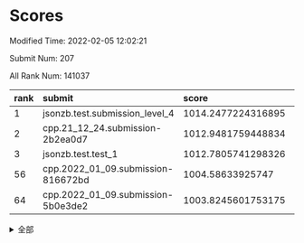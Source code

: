 # Scores

Modified Time: 2022-02-05 12:02:21

Submit Num: 207

All Rank Num: 141037

| rank |               submit               |       score        |       sigma        | pk_num |
| :--- | :--------------------------------- | :----------------- | :----------------- | :----- |
| 1    | jsonzb.test.submission_level_4     | 1014.2477224316895 | 0.8270301625665887 | 2725   |
| 2    | cpp.21_12_24.submission-2b2ea0d7   | 1012.9481759448834 | 0.785693575442585  | 2723   |
| 3    | jsonzb.test.test_1                 | 1012.7805741298326 | 0.8105887985453425 | 2725   |
| 56   | cpp.2022_01_09.submission-816672bd | 1004.58633925747   | 0.722946231370066  | 2726   |
| 64   | cpp.2022_01_09.submission-5b0e3de2 | 1003.8245601753175 | 0.7115135053858307 | 2724   |


<details>
<summary>全部</summary>

| rank |                 submit                 |       score        |       sigma        | pk_num |
| :--- | :------------------------------------- | :----------------- | :----------------- | :----- |
| 1    | jsonzb.test.submission_level_4         | 1014.2477224316895 | 0.8270301625665887 | 2725   |
| 2    | cpp.21_12_24.submission-2b2ea0d7       | 1012.9481759448834 | 0.785693575442585  | 2723   |
| 3    | jsonzb.test.test_1                     | 1012.7805741298326 | 0.8105887985453425 | 2725   |
| 4    | gobigger.level_3.submission_level_3_21 | 1012.0644202253354 | 0.7758535009797177 | 2729   |
| 5    | gobigger.level_3.submission_level_3_2  | 1012.0479602911578 | 0.7885201290526674 | 2726   |
| 6    | gobigger.level_3.submission_level_3_8  | 1011.4895065681128 | 0.7947070665309497 | 2728   |
| 7    | gobigger.level_3.submission_level_3_35 | 1011.3090317862956 | 0.7735565158455944 | 2729   |
| 8    | gobigger.level_3.submission_level_3_48 | 1010.9585488549242 | 0.7711574120303105 | 2725   |
| 9    | gobigger.level_3.submission_level_3_10 | 1010.9425715593933 | 0.770899696619841  | 2724   |
| 10   | gobigger.level_3.submission_level_3_46 | 1010.9050351903178 | 0.7628297702399494 | 2725   |
| 11   | gobigger.level_3.submission_level_3_0  | 1010.8232424349649 | 0.7801575117328093 | 2726   |
| 12   | gobigger.level_3.submission_level_3_11 | 1010.7727705938493 | 0.7487529993367262 | 2726   |
| 13   | gobigger.level_3.submission_level_3_39 | 1010.7503913005773 | 0.7746966428329793 | 2729   |
| 14   | gobigger.level_3.submission_level_3_1  | 1010.6144258891443 | 0.785606373971981  | 2725   |
| 15   | gobigger.level_3.submission_level_3_24 | 1010.6130248327509 | 0.7829520833919543 | 2723   |
| 16   | gobigger.level_3.submission_level_3_6  | 1010.6019185550622 | 0.7430213111298462 | 2720   |
| 17   | gobigger.level_3.submission_level_3_40 | 1010.5164314478368 | 0.7674574044191853 | 2730   |
| 18   | gobigger.level_3.submission_level_3_5  | 1010.5101565085187 | 0.7715114573590539 | 2723   |
| 19   | gobigger.level_3.submission_level_3_26 | 1010.5000401625016 | 0.7654988146869127 | 2719   |
| 20   | gobigger.level_3.submission_level_3_4  | 1010.3817109985382 | 0.775396140142179  | 2723   |
| 21   | gobigger.level_3.submission_level_3_13 | 1010.3654527611488 | 0.780724471078127  | 2727   |
| 22   | gobigger.level_3.submission_level_3_16 | 1010.285227538858  | 0.7783872241388785 | 2724   |
| 23   | gobigger.level_3.submission_level_3_25 | 1010.2843160728363 | 0.7586445738374074 | 2725   |
| 24   | gobigger.level_3.submission_level_3_34 | 1010.2536046500265 | 0.7692429035269611 | 2721   |
| 25   | gobigger.level_3.submission_level_3_44 | 1010.1356474717169 | 0.7757316881302642 | 2724   |
| 26   | gobigger.level_3.submission_level_3_20 | 1010.072051765815  | 0.7547529025784223 | 2726   |
| 27   | gobigger.level_3.submission_level_3_22 | 1010.0647746964037 | 0.805009147558507  | 2728   |
| 28   | gobigger.level_3.submission_level_3_12 | 1010.0038020025872 | 0.7554718303954875 | 2726   |
| 29   | gobigger.level_3.submission_level_3_47 | 1009.9950627603245 | 0.7691284050017325 | 2723   |
| 30   | gobigger.level_3.submission_level_3_23 | 1009.7987278573446 | 0.7794736828535955 | 2722   |
| 31   | gobigger.level_3.submission_level_3_41 | 1009.7667200089599 | 0.7535359658510389 | 2728   |
| 32   | gobigger.level_3.submission_level_3_43 | 1009.7608059890459 | 0.754185730482075  | 2727   |
| 33   | gobigger.level_3.submission_level_3_14 | 1009.7560044740953 | 0.7714826986727708 | 2725   |
| 34   | gobigger.level_3.submission_level_3_38 | 1009.7196003217638 | 0.7608968102425115 | 2725   |
| 35   | gobigger.level_3.submission_level_3_17 | 1009.6427029216844 | 0.7639481774152569 | 2724   |
| 36   | gobigger.level_3.submission_level_3_18 | 1009.5931214447301 | 0.7418177377303579 | 2725   |
| 37   | gobigger.level_3.submission_level_3_45 | 1009.5659019658954 | 0.7743949845459752 | 2727   |
| 38   | gobigger.level_3.submission_level_3_31 | 1009.5477329176102 | 0.7543602756921717 | 2724   |
| 39   | gobigger.level_3.submission_level_3_29 | 1009.5180326100491 | 0.7413047862138014 | 2727   |
| 40   | gobigger.level_3.submission_level_3_3  | 1009.4403067324839 | 0.7314520476699508 | 2725   |
| 41   | gobigger.level_3.submission_level_3_42 | 1009.3663578211979 | 0.7585141630303698 | 2724   |
| 42   | gobigger.level_3.submission_level_3_33 | 1009.3467259787269 | 0.7527520477121746 | 2724   |
| 43   | gobigger.level_3.submission_level_3_36 | 1009.2903679542093 | 0.7667900334876456 | 2727   |
| 44   | gobigger.level_3.submission_level_3_27 | 1009.1804827820088 | 0.7482369722306198 | 2726   |
| 45   | gobigger.level_3.submission_level_3_9  | 1009.1743475373196 | 0.7634002511249249 | 2723   |
| 46   | gobigger.level_3.submission_level_3_30 | 1008.8158322990704 | 0.7530768004245137 | 2726   |
| 47   | gobigger.level_3.submission_level_3_15 | 1008.8004307143608 | 0.7444244257003555 | 2723   |
| 48   | gobigger.level_3.submission_level_3_37 | 1008.7601842561417 | 0.7422348511659382 | 2722   |
| 49   | gobigger.level_3.submission_level_3_28 | 1008.7145796265918 | 0.7330484575445584 | 2723   |
| 50   | gobigger.level_3.submission_level_3_32 | 1008.515024358617  | 0.7406122143058411 | 2726   |
| 51   | gobigger.level_3.submission_level_3_49 | 1008.2397193908029 | 0.7438013278602772 | 2726   |
| 52   | gobigger.level_3.submission_level_3_7  | 1008.2377813264134 | 0.7474083477498894 | 2720   |
| 53   | gobigger.level_3.submission_level_3_19 | 1007.9654038968127 | 0.7303019777494658 | 2723   |
| 54   | gobigger.level_1.submission_level_1_15 | 1005.4884297379706 | 0.7209536217244735 | 2719   |
| 55   | gobigger.level_1.submission_level_1_5  | 1004.930383956106  | 0.7208866757067148 | 2727   |
| 56   | cpp.2022_01_09.submission-816672bd     | 1004.58633925747   | 0.722946231370066  | 2726   |
| 57   | gobigger.level_1.submission_level_1_45 | 1004.4911779419183 | 0.7240140428491173 | 2728   |
| 58   | gobigger.level_1.submission_level_1_12 | 1004.3800241382804 | 0.7261969492579478 | 2727   |
| 59   | gobigger.level_1.submission_level_1_1  | 1004.3634566207568 | 0.7162559636905014 | 2724   |
| 60   | gobigger.level_1.submission_level_1_25 | 1004.2794116697302 | 0.7175748068273339 | 2727   |
| 61   | gobigger.level_1.submission_level_1_34 | 1004.1642857689899 | 0.7136321773256462 | 2725   |
| 62   | gobigger.level_1.submission_level_1_11 | 1004.0442095490807 | 0.7211632129596102 | 2729   |
| 63   | gobigger.level_1.submission_level_1_43 | 1003.8812320214881 | 0.7174580530875924 | 2721   |
| 64   | cpp.2022_01_09.submission-5b0e3de2     | 1003.8245601753175 | 0.7115135053858307 | 2724   |
| 65   | gobigger.level_1.submission_level_1_44 | 1003.7076370094791 | 0.7180494920167877 | 2724   |
| 66   | gobigger.level_1.submission_level_1_17 | 1003.6527004301379 | 0.7118144366219326 | 2724   |
| 67   | gobigger.level_1.submission_level_1_16 | 1003.6047172893501 | 0.7244419332676567 | 2724   |
| 68   | gobigger.level_1.submission_level_1_26 | 1003.5833744020211 | 0.7135163054065629 | 2728   |
| 69   | gobigger.level_1.submission_level_1_2  | 1003.5598152393188 | 0.7048554825790833 | 2722   |
| 70   | gobigger.level_1.submission_level_1_10 | 1003.5536199660738 | 0.7178518706471823 | 2728   |
| 71   | gobigger.level_1.submission_level_1_28 | 1003.5421789158382 | 0.7217215497328943 | 2730   |
| 72   | gobigger.level_1.submission_level_1_21 | 1003.521866880079  | 0.7120678102711103 | 2729   |
| 73   | gobigger.level_1.submission_level_1_9  | 1003.4918343355215 | 0.7103008409122179 | 2726   |
| 74   | gobigger.level_1.submission_level_1_18 | 1003.4860971483735 | 0.7095061234986586 | 2724   |
| 75   | gobigger.level_1.submission_level_1_40 | 1003.4592080401836 | 0.707089747765689  | 2725   |
| 76   | gobigger.level_1.submission_level_1_22 | 1003.3481411956508 | 0.7139430556174713 | 2728   |
| 77   | gobigger.level_1.submission_level_1_41 | 1003.3333478355097 | 0.7230826846006537 | 2723   |
| 78   | gobigger.level_1.submission_level_1_6  | 1003.2719638895164 | 0.7104978681315908 | 2723   |
| 79   | gobigger.level_1.submission_level_1_47 | 1003.2492914827742 | 0.71424986132319   | 2728   |
| 80   | gobigger.level_1.submission_level_1_20 | 1003.2361828786331 | 0.7141918799886038 | 2726   |
| 81   | gobigger.level_1.submission_level_1_35 | 1003.2161434163737 | 0.7151407748309448 | 2725   |
| 82   | gobigger.level_1.submission_level_1_27 | 1003.1726941834316 | 0.7210003958871025 | 2721   |
| 83   | gobigger.level_1.submission_level_1_7  | 1003.1256894313715 | 0.7067977147031793 | 2728   |
| 84   | gobigger.level_1.submission_level_1_31 | 1003.108972399964  | 0.7091420571237906 | 2727   |
| 85   | gobigger.level_1.submission_level_1_32 | 1003.1006348691299 | 0.7162748382650678 | 2724   |
| 86   | gobigger.level_1.submission_level_1_4  | 1003.0348140565518 | 0.7077470757225366 | 2731   |
| 87   | gobigger.level_1.submission_level_1_49 | 1002.9967014539566 | 0.7175946191575684 | 2726   |
| 88   | gobigger.level_1.submission_level_1_23 | 1002.9227278758451 | 0.7119516168281543 | 2728   |
| 89   | gobigger.level_1.submission_level_1_46 | 1002.8990394137257 | 0.7171199474967035 | 2722   |
| 90   | gobigger.level_1.submission_level_1_48 | 1002.8674165661294 | 0.714852677841122  | 2727   |
| 91   | gobigger.level_1.submission_level_1_42 | 1002.7417305596808 | 0.7218462274082877 | 2724   |
| 92   | gobigger.level_1.submission_level_1_36 | 1002.7387910659708 | 0.7145685054421246 | 2729   |
| 93   | gobigger.level_1.submission_level_1_3  | 1002.7332353097447 | 0.724001011144368  | 2729   |
| 94   | gobigger.level_1.submission_level_1_19 | 1002.7050716963598 | 0.7121104664207961 | 2726   |
| 95   | gobigger.level_1.submission_level_1_24 | 1002.6261664945681 | 0.721532389895301  | 2722   |
| 96   | gobigger.level_1.submission_level_1_13 | 1002.5632732344657 | 0.7309287903740215 | 2723   |
| 97   | gobigger.level_1.submission_level_1_33 | 1002.524921749746  | 0.7106136791571913 | 2731   |
| 98   | gobigger.level_1.submission_level_1_14 | 1002.4303531063042 | 0.7115267857877605 | 2725   |
| 99   | gobigger.level_1.submission_level_1_8  | 1002.3973942292627 | 0.7090866306314807 | 2719   |
| 100  | gobigger.level_1.submission_level_1_0  | 1002.3306019376662 | 0.7058610851244743 | 2726   |
| 101  | gobigger.level_1.submission_level_1_29 | 1002.2780421116511 | 0.7071015303950837 | 2725   |
| 102  | gobigger.level_1.submission_level_1_39 | 1002.0577946682663 | 0.7220110094779657 | 2724   |
| 103  | gobigger.level_1.submission_level_1_37 | 1001.9766782558371 | 0.7146782191640066 | 2728   |
| 104  | gobigger.level_1.submission_level_1_30 | 1001.8765483727733 | 0.7258066860018233 | 2720   |
| 105  | gobigger.level_1.submission_level_1_38 | 1001.1394686282364 | 0.7132529299590905 | 2732   |
| 106  | gobigger.random.submission_random_47   | 997.4289830105357  | 0.7141420490948058 | 2719   |
| 107  | gobigger.random.submission_random_5    | 997.275554622277   | 0.7063537404138759 | 2727   |
| 108  | gobigger.random.submission_random_18   | 997.2076055106915  | 0.7118697898235505 | 2725   |
| 109  | gobigger.random.submission_random_23   | 997.042114922469   | 0.7040638297550412 | 2726   |
| 110  | gobigger.random.submission_random_37   | 996.7704743285198  | 0.7162150657511092 | 2728   |
| 111  | gobigger.random.submission_random_9    | 996.7400562968448  | 0.7033127278701775 | 2727   |
| 112  | gobigger.random.submission_random_1    | 996.5956631185963  | 0.7141266175431241 | 2724   |
| 113  | gobigger.random.submission_random_32   | 996.5544360609466  | 0.7036342604674265 | 2726   |
| 114  | gobigger.random.submission_random_12   | 996.5542918081962  | 0.7138890851940616 | 2723   |
| 115  | gobigger.random.submission_random_31   | 996.502489108294   | 0.7040115648285753 | 2727   |
| 116  | gobigger.random.submission_random_6    | 996.4101983264619  | 0.7134172088042858 | 2727   |
| 117  | gobigger.random.submission_random_19   | 996.3958912716269  | 0.712600715124389  | 2723   |
| 118  | gobigger.random.submission_random_38   | 996.3683333088401  | 0.7084565421277995 | 2728   |
| 119  | gobigger.random.submission_random_20   | 996.2472686337513  | 0.7125588607092159 | 2723   |
| 120  | gobigger.random.submission_random_33   | 996.2247452418783  | 0.6982939946521249 | 2724   |
| 121  | gobigger.random.submission_random_41   | 996.2036764957909  | 0.7281597538422055 | 2723   |
| 122  | gobigger.random.submission_random_45   | 996.1523259723843  | 0.712653778005603  | 2725   |
| 123  | gobigger.random.submission_random_30   | 996.1316296406147  | 0.7100301008575259 | 2723   |
| 124  | gobigger.random.submission_random_48   | 996.127796567384   | 0.706172210611259  | 2727   |
| 125  | gobigger.random.submission_random_15   | 996.06414954392    | 0.7123853244542031 | 2729   |
| 126  | gobigger.random.submission_random_28   | 996.0578798925164  | 0.7143600148133743 | 2723   |
| 127  | gobigger.random.submission_random_40   | 996.0413924023742  | 0.7255903192451988 | 2729   |
| 128  | gobigger.random.submission_random_21   | 996.0361152908476  | 0.7095640411487457 | 2727   |
| 129  | gobigger.random.submission_random_29   | 996.0345733566833  | 0.709805336623649  | 2725   |
| 130  | gobigger.random.submission_random_4    | 996.0203596452434  | 0.7103289267138486 | 2729   |
| 131  | gobigger.random.submission_random_10   | 995.9966680368552  | 0.7101711082941468 | 2724   |
| 132  | gobigger.random.submission_random_42   | 995.9802980684767  | 0.7173326168183687 | 2725   |
| 133  | gobigger.random.submission_random_16   | 995.9374082111397  | 0.7187250616100692 | 2721   |
| 134  | gobigger.random.submission_random_14   | 995.9338805944361  | 0.7147999266238438 | 2728   |
| 135  | gobigger.random.submission_random_43   | 995.8548577914088  | 0.7065174034554933 | 2728   |
| 136  | gobigger.random.submission_random_24   | 995.850504742766   | 0.7045379234631272 | 2724   |
| 137  | gobigger.random.submission_random_11   | 995.8110274963803  | 0.7185649328442683 | 2726   |
| 138  | gobigger.random.submission_random_7    | 995.8058385910632  | 0.7141649768963998 | 2725   |
| 139  | gobigger.random.submission_random_49   | 995.7976365791404  | 0.7174371191208115 | 2720   |
| 140  | gobigger.random.submission_random_26   | 995.758831634524   | 0.7128305573562823 | 2729   |
| 141  | gobigger.random.submission_random_17   | 995.7371512006802  | 0.7161487768352901 | 2727   |
| 142  | gobigger.random.submission_random_44   | 995.7207707621557  | 0.7106108497602102 | 2729   |
| 143  | gobigger.random.submission_random_27   | 995.6608002608846  | 0.7104474828381896 | 2728   |
| 144  | gobigger.random.submission_random_25   | 995.6417084033556  | 0.711959915828646  | 2728   |
| 145  | gobigger.random.submission_random_36   | 995.5839748691448  | 0.7194331419837939 | 2726   |
| 146  | gobigger.random.submission_random_46   | 995.5478418896753  | 0.7247540254081443 | 2719   |
| 147  | gobigger.random.submission_random_22   | 995.426319587337   | 0.7049828152100167 | 2724   |
| 148  | gobigger.random.submission_random_3    | 995.4074085593365  | 0.7137820654733709 | 2726   |
| 149  | gobigger.random.submission_random_2    | 995.4060624592964  | 0.7097447930084662 | 2721   |
| 150  | gobigger.random.submission_random_39   | 995.3914146311887  | 0.703049093609207  | 2725   |
| 151  | gobigger.random.submission_random_0    | 995.1300926197648  | 0.7296839364200557 | 2722   |
| 152  | gobigger.random.submission_random_13   | 995.0191733905905  | 0.7031221557337074 | 2727   |
| 153  | gobigger.random.submission_random_34   | 994.8556595926881  | 0.7238649821750104 | 2728   |
| 154  | gobigger.random.submission_random_8    | 994.4948846257184  | 0.7208851737364067 | 2727   |
| 155  | gobigger.random.submission_random_35   | 994.4857916047844  | 0.7203421282507844 | 2722   |
| 156  | gobigger.level_2.submission_level_2_34 | 994.1217088650135  | 0.7216599266049318 | 2726   |
| 157  | gobigger.level_2.submission_level_2_42 | 993.8736752511359  | 0.7469463182040127 | 2725   |
| 158  | gobigger.level_2.submission_level_2_12 | 993.7978269831813  | 0.7292598916789499 | 2726   |
| 159  | gobigger.level_2.submission_level_2_23 | 993.5238215698768  | 0.7302348046769576 | 2731   |
| 160  | gobigger.level_2.submission_level_2_40 | 993.0953351411847  | 0.7227149077797587 | 2723   |
| 161  | gobigger.level_2.submission_level_2_37 | 993.0601141410682  | 0.731771011009264  | 2729   |
| 162  | gobigger.level_2.submission_level_2_46 | 993.0108511053037  | 0.7185891390569216 | 2725   |
| 163  | gobigger.level_2.submission_level_2_47 | 992.9461155388286  | 0.7467756510381991 | 2727   |
| 164  | gobigger.level_2.submission_level_2_22 | 992.9327947977753  | 0.7292766985389761 | 2728   |
| 165  | gobigger.level_2.submission_level_2_30 | 992.9144488706305  | 0.738703359461647  | 2724   |
| 166  | gobigger.level_2.submission_level_2_33 | 992.8321238746929  | 0.7354569707529937 | 2727   |
| 167  | gobigger.level_2.submission_level_2_48 | 992.7588131978312  | 0.75855333495541   | 2720   |
| 168  | gobigger.level_2.submission_level_2_49 | 992.6733275007468  | 0.7464710016935664 | 2727   |
| 169  | gobigger.level_2.submission_level_2_27 | 992.5833420073191  | 0.7514474067098533 | 2723   |
| 170  | gobigger.level_2.submission_level_2_44 | 992.5386531790526  | 0.7219174311953381 | 2729   |
| 171  | gobigger.level_2.submission_level_2_39 | 992.4575347015876  | 0.7365673837176577 | 2726   |
| 172  | gobigger.level_2.submission_level_2_43 | 992.4486700965791  | 0.7333507310363838 | 2724   |
| 173  | gobigger.level_2.submission_level_2_45 | 992.4141974769984  | 0.7533950782592407 | 2724   |
| 174  | gobigger.level_2.submission_level_2_14 | 992.3543472572976  | 0.7474505890576648 | 2725   |
| 175  | gobigger.level_2.submission_level_2_18 | 992.3463046952711  | 0.7380750772959337 | 2731   |
| 176  | gobigger.level_2.submission_level_2_35 | 992.2620218979364  | 0.7409175054217516 | 2722   |
| 177  | gobigger.level_2.submission_level_2_20 | 992.1922180578409  | 0.7403482096101542 | 2729   |
| 178  | gobigger.level_2.submission_level_2_11 | 992.1727037674199  | 0.753458144497021  | 2728   |
| 179  | gobigger.level_2.submission_level_2_38 | 992.1582827577793  | 0.7684700799198735 | 2724   |
| 180  | gobigger.level_2.submission_level_2_0  | 992.0912244359549  | 0.7443769567247661 | 2722   |
| 181  | gobigger.level_2.submission_level_2_2  | 992.0445810111994  | 0.7454153751275272 | 2722   |
| 182  | gobigger.level_2.submission_level_2_19 | 991.94764425897    | 0.7397718750008712 | 2726   |
| 183  | gobigger.level_2.submission_level_2_9  | 991.8213131680222  | 0.7650493122444412 | 2720   |
| 184  | gobigger.level_2.submission_level_2_1  | 991.811487928773   | 0.7626483178570881 | 2729   |
| 185  | gobigger.level_2.submission_level_2_4  | 991.7316705895058  | 0.7819168201920104 | 2725   |
| 186  | gobigger.level_2.submission_level_2_7  | 991.725321732136   | 0.7467653776227984 | 2726   |
| 187  | gobigger.level_2.submission_level_2_8  | 991.5833575488432  | 0.7383229606769586 | 2724   |
| 188  | gobigger.level_2.submission_level_2_36 | 991.5721383924563  | 0.7535135900382962 | 2725   |
| 189  | gobigger.level_2.submission_level_2_31 | 991.4863338531611  | 0.7352315927110822 | 2725   |
| 190  | gobigger.level_2.submission_level_2_3  | 991.4333742889972  | 0.7375282480862042 | 2727   |
| 191  | gobigger.level_2.submission_level_2_26 | 991.408003466064   | 0.7565265339707578 | 2727   |
| 192  | gobigger.level_2.submission_level_2_10 | 991.3067242822478  | 0.752267628890993  | 2724   |
| 193  | gobigger.level_2.submission_level_2_21 | 991.2905072995311  | 0.7450915635441173 | 2731   |
| 194  | gobigger.level_2.submission_level_2_6  | 991.2484777802289  | 0.7482796665260508 | 2728   |
| 195  | gobigger.level_2.submission_level_2_41 | 991.2337963780163  | 0.7566223294971012 | 2726   |
| 196  | gobigger.level_2.submission_level_2_15 | 991.1190783595762  | 0.7408446182077633 | 2725   |
| 197  | gobigger.level_2.submission_level_2_13 | 991.0982040758388  | 0.7541181756758308 | 2730   |
| 198  | gobigger.level_2.submission_level_2_25 | 991.0516456686112  | 0.7414169354424031 | 2728   |
| 199  | gobigger.level_2.submission_level_2_29 | 990.9209031504072  | 0.7571027894273542 | 2726   |
| 200  | gobigger.level_2.submission_level_2_16 | 990.7478521185006  | 0.7654923760127861 | 2726   |
| 201  | gobigger.level_2.submission_level_2_24 | 990.6520815570158  | 0.7840429301243923 | 2725   |
| 202  | gobigger.level_2.submission_level_2_17 | 990.4673621864296  | 0.7558462381228856 | 2723   |
| 203  | gobigger.level_2.submission_level_2_32 | 990.4616192875569  | 0.761683026482589  | 2722   |
| 204  | gobigger.level_2.submission_level_2_5  | 990.267473633413   | 0.7943268101276887 | 2725   |
| 205  | gobigger.level_2.submission_level_2_28 | 989.4930939641229  | 0.7756483927143418 | 2725   |
| 206  | gobigger.none.submission_none_0        | 976.8666127698355  | 1.430345828939899  | 2723   |
| 207  | gobigger.none.submission_none_1        | 975.389250895479   | 1.5298369603377915 | 2727   |

</details>